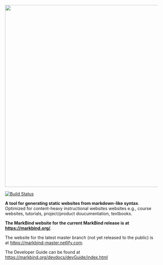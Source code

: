 <img src="docs/images/logo-lightbackground.png" width="600" />

[![Build Status](https://travis-ci.org/MarkBind/markbind.svg?branch=master)](https://travis-ci.org/MarkBind/markbind)

**A tool for generating static websites from markdown-like syntax**. Optimized for content-heavy instructional websites websites e.g., course websites, tutorials, project/product doucumentation, textbooks.

**The MarkBind website for the current MarkBind release is at https://markbind.org/**.

The website for the latest master branch (not yet released to the public) is at https://markbind-master.netlify.com.

The Developer Guide can be found at https://markbind.org/devdocs/devGuide/index.html